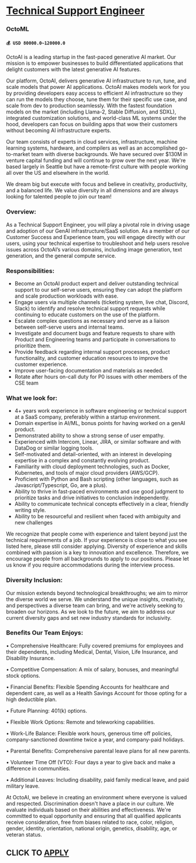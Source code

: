 # [Technical Support Engineer](https://www.remotewlb.com/apply/technical-support-engineer-89642)  
### OctoML  
#### `💰 USD 80000.0~120000.0`  

OctoAI is a leading startup in the fast-paced generative AI market. Our mission is to empower businesses to build differentiated applications that delight customers with the latest generative AI features.

Our platform, OctoAI, delivers generative AI infrastructure to run, tune, and scale models that power AI applications. OctoAI makes models work for you by providing developers easy access to efficient AI infrastructure so they can run the models they choose, tune them for their specific use case, and scale from dev to production seamlessly. With the fastest foundation models on the market (including Llama-2, Stable Diffusion, and SDXL), integrated customization solutions, and world-class ML systems under the hood, developers can focus on building apps that wow their customers without becoming AI infrastructure experts.

Our team consists of experts in cloud services, infrastructure, machine learning systems, hardware, and compilers as well as an accomplished go-to-market team with diverse backgrounds. We have secured over $130M in venture capital funding and will continue to grow over the next year. We're based largely in Seattle but have a remote-first culture with people working all over the US and elsewhere in the world.

We dream big but execute with focus and believe in creativity, productivity, and a balanced life. We value diversity in all dimensions and are always looking for talented people to join our team!

### Overview:

As a Technical Support Engineer, you will play a pivotal role in driving usage and adoption of our GenAI infrastructure/SaaS solution. As a member of our Customer Success and Experience team, you will engage directly with our users, using your technical expertise to troubleshoot and help users resolve issues across OctoAI’s various domains, including image generation, text generation, and the general compute service.

### Responsibilities:

  * Become an OctoAI product expert and deliver outstanding technical support to our self-serve users, ensuring they can adopt the platform and scale production workloads with ease.
  * Engage users via multiple channels (ticketing system, live chat, Discord, Slack) to identify and resolve technical support requests while continuing to educate customers on the use of the platform.
  * Escalate complex questions as necessary and serve as a liaison between self-serve users and internal teams.
  * Investigate and document bugs and feature requests to share with Product and Engineering teams and participate in conversations to prioritize them.
  * Provide feedback regarding internal support processes, product functionality, and customer education resources to improve the customer experience.
  * Improve user-facing documentation and materials as needed.
  * Rotate after hours on-call duty for P0 issues with other members of the CSE team

### What we look for:

  * 4+ years work experience in software engineering or technical support at a SaaS company, preferably within a startup environment.
  * Domain expertise in AI/ML, bonus points for having worked on a genAI product.
  * Demonstrated ability to show a strong sense of user empathy.
  * Experienced with Intercom, Linear, JIRA, or similar software and with DataDog or similar logging tools.
  * Self-motivated and detail-oriented, with an interest in developing expertise in a complex and constantly evolving product.
  * Familiarity with cloud deployment technologies, such as Docker, Kubernetes, and tools of major cloud providers (AWS/GCP).
  * Proficient with Python and Bash scripting (other languages, such as Javascript/Typescript, Go, are a plus). 
  * Ability to thrive in fast-paced environments and use good judgment to prioritize tasks and drive initiatives to conclusion independently.
  * Ability to communicate technical concepts effectively in a clear, friendly writing style.
  * Ability to be resourceful and resilient when faced with ambiguity and new challenges

We recognize that people come with experience and talent beyond just the technical requirements of a job. If your experience is close to what you see listed here, please still consider applying. Diversity of experience and skills combined with passion is a key to innovation and excellence. Therefore, we encourage people from all backgrounds to apply to our positions. Please let us know if you require accommodations during the interview process.

### Diversity Inclusion:

Our mission extends beyond technological breakthroughs; we aim to mirror the diverse world we serve. We understand the unique insights, creativity, and perspectives a diverse team can bring, and we're actively seeking to broaden our horizons. As we look to the future, we aim to address our current diversity gaps and set new industry standards for inclusivity.

### Benefits Our Team Enjoys:

• Comprehensive Healthcare: Fully covered premiums for employees and their dependents, including Medical, Dental, Vision, Life Insurance, and Disability Insurance.

• Competitive Compensation: A mix of salary, bonuses, and meaningful stock options.

• Financial Benefits: Flexible Spending Accounts for healthcare and dependent care, as well as a Health Savings Account for those opting for a high deductible plan.

• Future Planning: 401(k) options.

• Flexible Work Options: Remote and teleworking capabilities.

• Work-Life Balance: Flexible work hours, generous time off policies, company-sanctioned downtime twice a year, and company-paid holidays.

• Parental Benefits: Comprehensive parental leave plans for all new parents.

• Volunteer Time Off (VTO): Four days a year to give back and make a difference in communities.

• Additional Leaves: Including disability, paid family medical leave, and paid military leave.

At OctoAI, we believe in creating an environment where everyone is valued and respected. Discrimination doesn't have a place in our culture. We evaluate individuals based on their abilities and effectiveness. We're committed to equal opportunity and ensuring that all qualified applicants receive consideration, free from biases related to race, color, religion, gender, identity, orientation, national origin, genetics, disability, age, or veteran status.

  
## CLICK TO [APPLY](https://www.remotewlb.com/apply/technical-support-engineer-89642)

